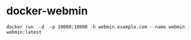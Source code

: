 # docker-webmin


`docker run  -d  -p 10000:10000 -h webmin.example.com --name webmin webmin:latest`

